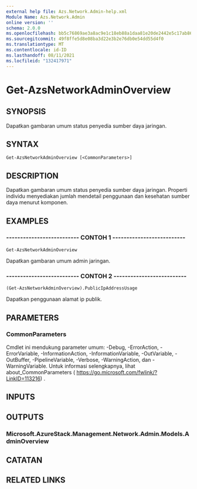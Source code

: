 ```yaml
---
external help file: Azs.Network.Admin-help.xml
Module Name: Azs.Network.Admin
online version: ''
schema: 2.0.0
ms.openlocfilehash: bb5c76869ae3a8ac9e1c18eb88a1daa81e20de2442e5c17ab8614c13280b2612
ms.sourcegitcommit: 49f8ffe5d8e08ba3d22e3b2e76db0e54dd55d4f0
ms.translationtype: MT
ms.contentlocale: id-ID
ms.lasthandoff: 08/11/2021
ms.locfileid: "132417971"
---
```

# Get-AzsNetworkAdminOverview

## SYNOPSIS
Dapatkan gambaran umum status penyedia sumber daya jaringan.

## SYNTAX

```
Get-AzsNetworkAdminOverview [<CommonParameters>]
```

## DESCRIPTION
Dapatkan gambaran umum status penyedia sumber daya jaringan. Properti individu menyediakan jumlah mendetail penggunaan dan kesehatan sumber daya menurut komponen.

## EXAMPLES

### -------------------------- CONTOH 1 --------------------------
```
Get-AzsNetworkAdminOverview
```

Dapatkan gambaran umum admin jaringan.

### -------------------------- CONTOH 2 --------------------------
```
(Get-AzsNetworkAdminOverview).PublicIpAddressUsage
```

Dapatkan penggunaan alamat ip publik.

## PARAMETERS

### CommonParameters
Cmdlet ini mendukung parameter umum: -Debug, -ErrorAction, -ErrorVariable, -InformationAction, -InformationVariable, -OutVariable, -OutBuffer, -PipelineVariable, -Verbose, -WarningAction, dan -WarningVariable. Untuk informasi selengkapnya, lihat about_CommonParameters ( https://go.microsoft.com/fwlink/?LinkID=113216) .

## INPUTS

## OUTPUTS

### Microsoft.AzureStack.Management.Network.Admin.Models.AdminOverview

## CATATAN

## RELATED LINKS

